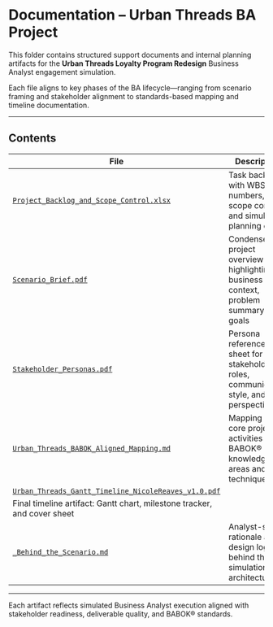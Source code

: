 # Documentation – Urban Threads BA Project

This folder contains structured support documents and internal planning artifacts for the **Urban Threads Loyalty Program Redesign** Business Analyst engagement simulation.

Each file aligns to key phases of the BA lifecycle—ranging from scenario framing and stakeholder alignment to standards-based mapping and timeline documentation.

---

## Contents

| File | Description |
|------|-------------|
| [`Project_Backlog_and_Scope_Control.xlsx`](./Project_Backlog_and_Scope_Control.xlsx) | Task backlog with WBS numbers, scope control, and simulated planning dates |
| [`Scenario_Brief.pdf`](./Scenario_Brief.pdf) | Condensed project overview highlighting business context, problem summary, and goals |
| [`Stakeholder_Personas.pdf`](./Stakeholder_Personas.pdf) | Persona reference sheet for key stakeholder roles, communication style, and perspectives |
| [`Urban_Threads_BABOK_Aligned_Mapping.md`](./Urban_Threads_BABOK_Aligned_Mapping.md) | Mapping of core project activities to BABOK® knowledge areas and techniques |
| [`Urban_Threads_Gantt_Timeline_NicoleReaves_v1.0.pdf`](./Documentation/Urban_Threads_Gantt_Timeline_NicoleReaves_v1.0.pdf)
 | Final timeline artifact: Gantt chart, milestone tracker, and cover sheet |
| [`_Behind_the_Scenario.md`](./_Behind_the_Scenario.md) | Analyst-side rationale and design logic behind the simulation architecture |

---

Each artifact reflects simulated Business Analyst execution aligned with stakeholder readiness, deliverable quality, and BABOK® standards.

